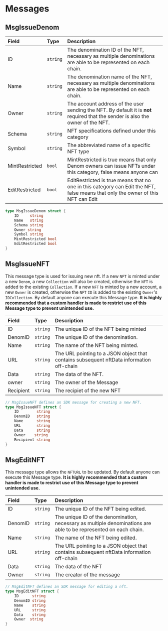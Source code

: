 <!--
order: 2
-->

# Messages

## MsgIssueDenom

| **Field** | **Type** | **Description**                                                                                                                  |
| :-------- | :------- | :------------------------------------------------------------------------------------------------------------------------------- |
| ID      | `string`     | The denomination ID of the NFT, necessary as multiple denominations are able to be represented on each chain.                    |
| Name      | `string` | The denomination name of the NFT, necessary as multiple denominations are able to be represented on each chain.                  |
| Owner    | `string` | The account address of the user sending the NFT. By default it is __not__ required that the sender is also the owner of the NFT. |
| Schema    | `string` | NFT specifications defined under this category                                                                                   |
| Symbol    | `string` | The abbreviated name of a specific NFT type                                                                                 |
| MintRestricted    | `bool` | MintRestricted is true means that only Denom owners can issue NFTs under this category, false means anyone can         |                                                                        |
| EditRestricted    | `bool` | EditRestricted is true means that no one in this category can Edit the NFT, false means that only the owner of this NFT can Edit   |                                                                             |

```go
type MsgIssueDenom struct {
    ID     string
    Name   string
    Schema string
    Owner string
    Symbol string
    MintRestricted bool
    EditRestricted bool
}
```

## MsgIssueNFT

This message type is used for issuing new nft. If a new `NFT` is minted under a new `Denom`, a new `Collection` will also be created, otherwise the `NFT` is added to the existing `Collection`. If a new `NFT` is minted by a new account, a new `Owner` is created, otherwise the `NFT` `ID` is added to the existing `Owner`'s `IDCollection`. By default anyone can execute this Message type. **It is highly recommended that a custom handler is made to restrict use of this Message type to prevent unintended use.**

| **Field** | **Type** | **Description**                                                                            |
| :-------- | :------- | :----------------------------------------------------------------------------------------- |
| ID        | `string` | The unique ID of the NFT being minted                                                      |
| DenomID   | `string` | The unique ID of the denomination.                                                         |
| Name      | `string` | The name of the NFT being minted.                                                          |
| URL       | `string` | The URL pointing to a JSON object that contains subsequent nftData information off-chain |
| Data      | `string` | The data of the NFT.                                                                       |
| owner    | `string` | The owner of the Message                                                                  |
| Recipient | `string` | The recipiet of the new NFT                                                                |

```go
// MsgIssueNFT defines an SDK message for creating a new NFT.
type MsgIssueNFT struct {
    ID        string
    DenomID   string
    Name      string
    URL       string
    Data      string
    Owner    string
    Recipient string
}
```


## MsgEditNFT

This message type allows the `NFTURL` to be updated. By default anyone can execute this Message type. **It is highly recommended that a custom handler is made to restrict use of this Message type to prevent unintended use.**

| **Field** | **Type** | **Description**                                                                                                  |
| :-------- | :------- | :--------------------------------------------------------------------------------------------------------------- |
| ID        | `string` | The unique ID of the NFT being edited.                                                                           |
| DenomID   | `string` | The unique ID of the denomination, necessary as multiple denominations are able to be represented on each chain. |
| Name      | `string` | The name of the NFT being edited.                                                                                |
| URL       | `string` | The URL pointing to a JSON object that contains subsequent nftData information off-chain                       |
| Data      | `string` | The data of the NFT                                                                                              |
| Owner    | `string` | The creator of the message                                                                                       |

```go
// MsgEditNFT defines an SDK message for editing a nft.
type MsgEditNFT struct {
    ID      string
    DenomID string
    Name    string
    URL     string
    Data    string
    Owner  string
}
```